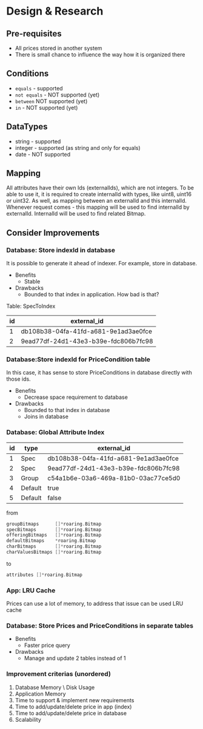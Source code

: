 # Design & Research

## Pre-requisites
* All prices stored in another system
* There is small chance to influence the way how it is organized there

## Conditions
* `equals` - supported
* `not equals` - NOT supported (yet)
* `between` NOT supported (yet)
* `in` - NOT supported (yet)

## DataTypes
* string - supported
* integer - supported (as string and only for equals)
* date - NOT supported

## Mapping

All attributes have their own Ids (externalIds), which are not integers. To be able to use it, it is required to create
internalId with types, like uint8, uint16 or uint32. As well, as mapping between an externalId and this internalId.
Whenever request comes - this mapping will be used to find internalId by externalId. InternalId will be
used to find related Bitmap.

## Consider Improvements
### Database: Store indexId in database
It is possible to generate it ahead of indexer. For example, store in database. 
* Benefits
    * Stable
* Drawbacks
    * Bounded to that index in application. How bad is that?
  
Table: SpecToIndex

|id|external_id|
--- |--- |
|1|db108b38-04fa-41fd-a681-9e1ad3ae0fce|
|2|9ead77df-24d1-43e3-b39e-fdc806b7fc98|

### Database:Store indexId for PriceCondition table
In this case, it has sense to store PriceConditions in database directly with those ids.
* Benefits
    * Decrease space requirement to database
* Drawbacks
    * Bounded to that index in database
    * Joins in database

### Database: Global Attribute Index

|id|type|external_id|
--- |--- |--- |
|1|Spec|db108b38-04fa-41fd-a681-9e1ad3ae0fce|
|2|Spec|9ead77df-24d1-43e3-b39e-fdc806b7fc98|
|3|Group|c54a1b6e-03a6-469a-81b0-03ac77ce5d0|
|4|Default|true|
|5|Default|false|

from
```go
groupBitmaps      []*roaring.Bitmap
specBitmaps       []*roaring.Bitmap
offeringBitmaps   []*roaring.Bitmap
defaultBitmaps    *roaring.Bitmap
charBitmaps       []*roaring.Bitmap
charValuesBitmaps []*roaring.Bitmap
```

to 
```go
attributes []*roaring.Bitmap
```

### App: LRU Cache
Prices can use a lot of memory, to address that issue can be used LRU cache

### Database: Store Prices and PriceConditions in separate tables
* Benefits
  * Faster price query
* Drawbacks
  * Manage and update 2 tables instead of 1

### Improvement criterias (unordered)
1. Database Memory \ Disk Usage
1. Application Memory
1. Time to support & implement new requirements
1. Time to add/update/delete price in app (index)
1. Time to add/update/delete price in database
1. Scalability